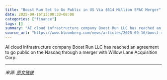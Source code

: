 ```yaml
---
title: "Boost Run Set to Go Public in US Via $614 Million SPAC Merger"
date: 2025-09-16T13:00:33+08:00
categories: ["finance"]
tags: []
summary: "AI cloud infrastructure company Boost Run LLC has reached an agreement to go public on the Nasdaq through a merger with Willow Lane Acquisition Corp."
source_url: "https://www.bloomberg.com/news/articles/2025-09-16/boost-run-set-to-go-public-in-us-via-614-million-spac-merger"
---
```


AI cloud infrastructure company Boost Run LLC has reached an agreement to go public on the Nasdaq through a merger with Willow Lane Acquisition Corp.

---

*来源: [原文链接](https://www.bloomberg.com/news/articles/2025-09-16/boost-run-set-to-go-public-in-us-via-614-million-spac-merger)*
